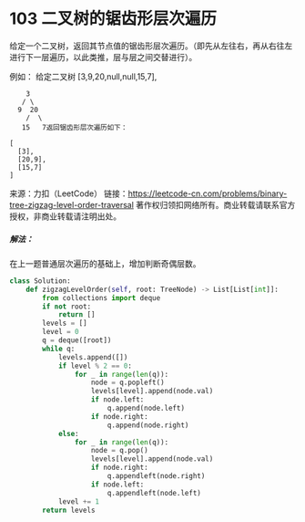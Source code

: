 # 103 二叉树的锯齿形层次遍历

给定一个二叉树，返回其节点值的锯齿形层次遍历。（即先从左往右，再从右往左进行下一层遍历，以此类推，层与层之间交替进行）。

例如：
给定二叉树 [3,9,20,null,null,15,7],

        3
       / \
      9  20
        /  \
       15   7返回锯齿形层次遍历如下：
```
[
  [3],
  [20,9],
  [15,7]
]
```

来源：力扣（LeetCode）
链接：https://leetcode-cn.com/problems/binary-tree-zigzag-level-order-traversal
著作权归领扣网络所有。商业转载请联系官方授权，非商业转载请注明出处。

##### 解法：

在上一题普通层次遍历的基础上，增加判断奇偶层数。

```python
class Solution:
    def zigzagLevelOrder(self, root: TreeNode) -> List[List[int]]:
        from collections import deque
        if not root:
            return []
        levels = []
        level = 0
        q = deque([root])
        while q:
            levels.append([])
            if level % 2 == 0:
                for _ in range(len(q)):
                    node = q.popleft()
                    levels[level].append(node.val)
                    if node.left:
                        q.append(node.left)
                    if node.right:
                        q.append(node.right)
            else:
                for _ in range(len(q)):
                    node = q.pop()
                    levels[level].append(node.val)
                    if node.right:
                        q.appendleft(node.right)
                    if node.left:
                        q.appendleft(node.left)
            level += 1
        return levels
```

